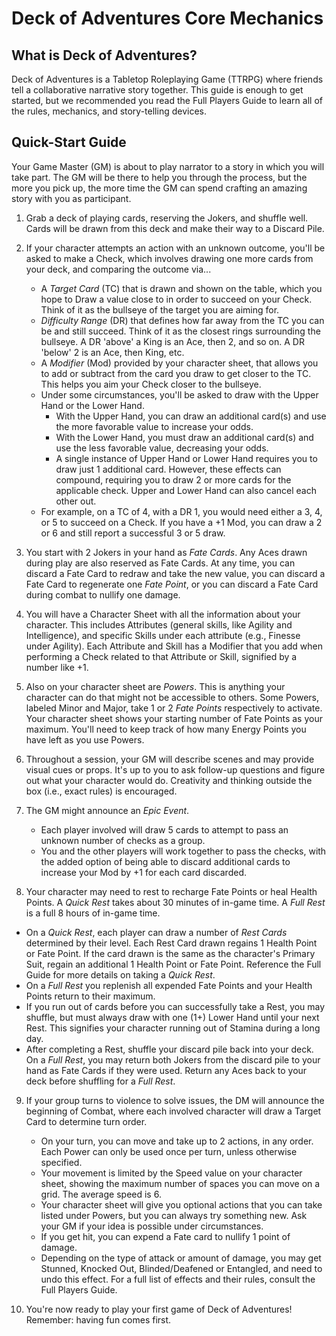# Deck of Adventures Core Mechanics

## What is Deck of Adventures?

Deck of Adventures is a Tabletop Roleplaying Game (TTRPG) where friends tell a
collaborative narrative story together. This guide is enough to get started, but we
recommended you read the Full Players Guide to learn all of the rules, mechanics, and
story-telling devices. 

## Quick-Start Guide

Your Game Master (GM) is about to play narrator to a story in which you will take part.
The GM will be there to help you through the process, but the more you pick up, the
more time the GM can spend crafting an amazing story with you as participant.

1. Grab a deck of playing cards, reserving the Jokers, and shuffle well. Cards will be
drawn from this deck and make their way to a Discard Pile.

2. If your character attempts an action with an unknown outcome, you'll be asked to make
a Check, which involves drawing one more cards from your deck, and comparing the
outcome via...
   - A *Target Card* (TC) that is drawn and shown on the table, which you hope to Draw a
     value close to in order to succeed on your Check. Think of it as the bullseye of
     the target you are aiming for.
   - *Difficulty Range* (DR) that defines how far away from the TC you can be and still
     succeed. Think of it as the closest rings surrounding the bullseye. A DR 'above' a 
     King is an Ace, then 2, and so on. A DR 'below' 2 is an Ace, then King, etc.
   - A *Modifier* (Mod) provided by your character sheet, that allows you to add or
     subtract from the card you draw to get closer to the TC. This helps you aim your
     Check closer to the bullseye.
   - Under some circumstances, you'll be asked to draw with the Upper Hand or the Lower Hand.
      - With the Upper Hand, you can draw an additional card(s) and use the more
        favorable value to increase your odds.
      - With the Lower Hand, you must draw an additional card(s) and use the less
        favorable value, decreasing your odds.
      - A single instance of Upper Hand or Lower Hand requires you to draw just 1
        additional card. However, these effects can compound, requiring you to draw 2
        or more cards for the applicable check. Upper and Lower Hand can also cancel
        each other out.
   - For example, on a TC of 4, with a DR 1, you would need either a 3, 4, or 5 to
     succeed on a Check. If you have a +1 Mod, you can draw a 2 or 6 and still report a
     successful 3 or 5 draw.

3. You start with 2 Jokers in your hand as *Fate Cards*. Any Aces drawn during play are
also reserved as Fate Cards. At any time, you can discard a Fate Card to redraw and
take the new value, you can discard a Fate Card to regenerate one *Fate Point*, or you can discard a Fate Card during combat to nullify one
damage.

4. You will have a Character Sheet with all the information about your character. This
includes Attributes (general skills, like Agility and Intelligence), and specific
Skills under each attribute (e.g., Finesse under Agility). Each Attribute and Skill has
a Modifier that you add when performing a Check related to that Attribute or Skill,
signified by a number like +1.

5. Also on your character sheet are *Powers*. This is anything your character can do
that might not be accessible to others. Some Powers, labeled Minor and Major, take 1 or
2 *Fate Points* respectively to activate. Your character sheet shows your starting
number of Fate Points as your maximum. You'll need to keep track of how many Energy
Points you have left as you use Powers.

6. Throughout a session, your GM will describe scenes and may provide visual cues or
props. It's up to you to ask follow-up questions and figure out what your character
would do. Creativity and thinking outside the box (i.e., exact rules) is encouraged.

7. The GM might announce an *Epic Event*.
   - Each player involved will draw 5 cards to attempt to pass an unknown number of
     checks as a group.
   - You and the other players will work together to pass the checks, with the added
     option of being able to discard additional cards to increase your Mod by +1 for
     each card discarded.

8. Your character may need to rest to recharge Fate Points or heal Health Points.
A *Quick Rest* takes about 30 minutes of in-game time. A *Full Rest* is a full 8 hours
of in-game time.
  - On a *Quick Rest*, each player can draw a number of *Rest Cards* determined by their
    level. Each Rest Card drawn regains 1 Health Point or Fate Point. If the card drawn
    is the same as the character's Primary Suit, regain an additional 1 Health Point or
    Fate Point. Reference the Full Guide for more details on taking a *Quick Rest*.
  - On a *Full Rest* you replenish all expended Fate Points and your Health Points
    return to their maximum. 
   - If you run out of cards before you can successfully take a Rest, you may
     shuffle, but must always draw with one (1+) Lower Hand until your next Rest.
     This signifies your character running out of Stamina during a long day.
   - After completing a Rest, shuffle your discard pile back into your deck. On a *Full
     Rest*, you may return both Jokers from the discard pile to your hand as Fate Cards
     if they were used. Return any Aces back to your deck before shuffling for a *Full
     Rest*.

9. If your group turns to violence to solve issues, the DM will announce the beginning 
of Combat, where each involved character will draw a Target Card to determine turn order.
   - On your turn, you can move and take up to 2 actions, in any order. Each Power can
     only be used once per turn, unless otherwise specified.
   - Your movement is limited by the Speed value on your character sheet, showing the
     maximum number of spaces you can move on a grid. The average speed is 6. 
   - Your character sheet will give you optional actions that you can take listed under
     Powers, but you can always try something new. Ask your GM if your idea is possible
     under circumstances. 
   - If you get hit, you can expend a Fate card to nullify 1 point of damage.
   - Depending on the type of attack or amount of damage, you may get Stunned, Knocked
     Out, Blinded/Deafened or Entangled, and need to undo this effect. For a full list
     of effects and their rules, consult the Full Players Guide.

10. You're now ready to play your first game of Deck of Adventures! Remember: having fun
comes first.
